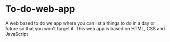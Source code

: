 # To-do-web-app
A web based to do we app where you can list a things to do in a day or future so that you won't forget it. This web app is based on HTML, CSS and JavaScript
